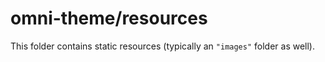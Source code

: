 # omni-theme/resources

This folder contains static resources (typically an `"images"` folder as well).
